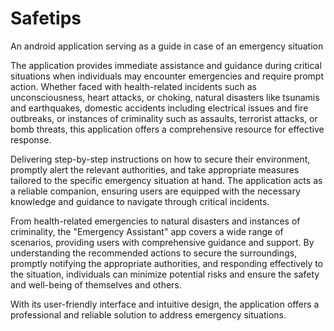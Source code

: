 # Safetips
An android application serving as a guide in case of an emergency situation 

The application provides immediate assistance and guidance during critical situations when individuals may encounter emergencies and require prompt action. Whether faced with health-related incidents such as unconsciousness, 
heart attacks, or choking, natural disasters like tsunamis and earthquakes, domestic accidents including electrical issues and fire outbreaks, or instances of criminality such as assaults, terrorist attacks, 
or bomb threats, this application offers a comprehensive resource for effective response.

Delivering step-by-step instructions on how to secure their environment, promptly alert the relevant authorities, and take appropriate measures tailored to the specific emergency situation at hand. 
The application acts as a reliable companion, ensuring users are equipped with the necessary knowledge and guidance to navigate through critical incidents.

From health-related emergencies to natural disasters and instances of criminality, the "Emergency Assistant" app covers a wide range of scenarios, providing users with comprehensive guidance and support. 
By understanding the recommended actions to secure the surroundings, promptly notifying the appropriate authorities, and responding effectively to the situation, individuals can minimize potential risks 
and ensure the safety and well-being of themselves and others.

With its user-friendly interface and intuitive design, the  application offers a professional and reliable solution to address emergency situations.
